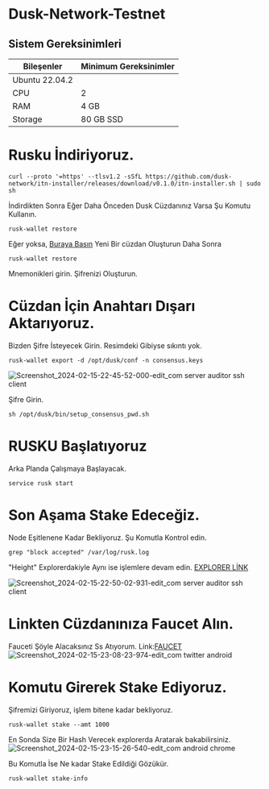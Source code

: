 
# Dusk-Network-Testnet

## Sistem Gereksinimleri
| Bileşenler | Minimum Gereksinimler | 
| ------------ | ------------ |
| Ubuntu 22.04.2 |
| CPU |	2 |
| RAM	| 4 GB |
| Storage	| 80 GB SSD |

# Rusku İndiriyoruz.

```
curl --proto '=https' --tlsv1.2 -sSfL https://github.com/dusk-network/itn-installer/releases/download/v0.1.0/itn-installer.sh | sudo sh
```

İndirdikten Sonra Eğer Daha Önceden Dusk Cüzdanınız Varsa Şu Komutu Kullanın.

```
rusk-wallet restore
```

Eğer yoksa, [Buraya Basın](https://wallet.dusk.network/setup/)
Yeni Bir cüzdan Oluşturun Daha Sonra

```
rusk-wallet restore
```

Mnemonikleri girin. Şifrenizi Oluşturun.

# Cüzdan İçin Anahtarı Dışarı Aktarıyoruz. 
Bizden Şifre İsteyecek Girin.
Resimdeki Gibiyse sıkıntı yok.

```
rusk-wallet export -d /opt/dusk/conf -n consensus.keys
```

![Screenshot_2024-02-15-22-45-52-000-edit_com server auditor ssh client](https://github.com/tuncgs52/Dusk-Network-Testnet/assets/80161670/7d5a2823-6d64-4e30-bbec-d506f85bfca8)

Şifre Girin.

```
sh /opt/dusk/bin/setup_consensus_pwd.sh
```


# RUSKU Başlatıyoruz

Arka Planda Çalışmaya Başlayacak.

```
service rusk start
```

# Son Aşama Stake Edeceğiz.

Node Eşitlenene Kadar Bekliyoruz. Şu Komutla Kontrol edin.

```
grep "block accepted" /var/log/rusk.log
```

"Height" Explorerdakiyle Aynı ise işlemlere devam edin.
[EXPLORER LİNK](https://explorer.dusk.network/)

![Screenshot_2024-02-15-22-50-02-931-edit_com server auditor ssh client](https://github.com/tuncgs52/Dusk-Network-Testnet/assets/80161670/db278e2d-d332-4042-92c6-34f4a4e9c8ef)


# Linkten Cüzdanınıza Faucet Alın.

Fauceti Şöyle Alacaksınız Ss Atıyorum.
Link:[FAUCET](https://faucet.dusk.network/#)
![Screenshot_2024-02-15-23-08-23-974-edit_com twitter android](https://github.com/tuncgs52/Dusk-Network-Testnet/assets/80161670/a4f87cf3-ffc3-4887-b49a-a3b0dc7b365a)

# Komutu Girerek Stake Ediyoruz.
Şifremizi Giriyoruz, işlem bitene kadar bekliyoruz. 

```
rusk-wallet stake --amt 1000
```
En Sonda Size Bir Hash Verecek explorerda Aratarak bakabilirsiniz.
![Screenshot_2024-02-15-23-15-26-540-edit_com android chrome](https://github.com/tuncgs52/Dusk-Network-Testnet/assets/80161670/f66655db-8158-4393-8e1a-244adf00fb89)

Bu Komutla İse Ne kadar Stake Edildiği Gözükür.

```
rusk-wallet stake-info
```









